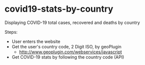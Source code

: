 # covid19-stats-by-country
Displaying COVID-19 total cases, recovered and deaths by country


Steps:
- User enters the website
- Get the user's country code, 2 Digit ISO, by geoPlugin
    - http://www.geoplugin.com/webservices/javascript
- Get COVID-19 stats by following the country code (API)

